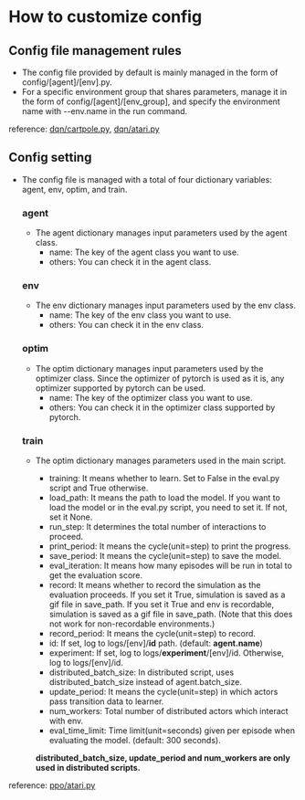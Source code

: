 # How to customize config

## Config file management rules
- The config file provided by default is mainly managed in the form of config/\[agent\]/\[env\].py. 
- For a specific environment group that shares parameters, manage it in the form of config/\[agent\]/\[env_group\], and specify the environment name with --env.name in the run command.

reference: [dqn/cartpole.py](./dqn/cartpole.py), [dqn/atari.py](./dqn/atari.py)

## Config setting
- The config file is managed with a total of four dictionary variables: agent, env, optim, and train. 

  ### agent
    - The agent dictionary manages input parameters used by the agent class. 
      - name: The key of the agent class you want to use.
      - others: You can check it in the agent class.
  
  ### env
    - The env dictionary manages input parameters used by the env class. 
      - name: The key of the env class you want to use.
      - others: You can check it in the env class.
  
  ### optim
    - The optim dictionary manages input parameters used by the optimizer class. Since the optimizer of pytorch is used as it is, any optimizer supported by pytorch can be used.
      - name: The key of the optimizer class you want to use.
      - others: You can check it in the optimizer class supported by pytorch.
  
  ### train
    - The optim dictionary manages parameters used in the main script.
      - training: It means whether to learn. Set to False in the eval.py script and True otherwise.
      - load_path: It means the path to load the model. If you want to load the model or in the eval.py script, you need to set it. If not, set it None.
      - run_step: It determines the total number of interactions to proceed.
      - print_period: It means the cycle(unit=step) to print the progress.
      - save_period: It means the cycle(unit=step) to save the model.
      - eval_iteration: It means how many episodes will be run in total to get the evaluation score.
      - record: It means whether to record the simulation as the evaluation proceeds. If you set it True, simulation is saved as a gif file in save_path. If you set it True and env is recordable, simulation is saved as a gif file in save_path. (Note that this does not work for non-recordable environments.)
      - record_period: It means the cycle(unit=step) to record.
      - id: If set, log to logs/\[env\]/__id__ path. (default: __agent.name__)
      - experiment: If set, log to logs/__experiment__/\[env\]/id. Otherwise, log to logs/\[env\]/id.
      - distributed_batch_size: In distributed script, uses distributed_batch_size instead of agent.batch_size.
      - update_period: It means the cycle(unit=step) in which actors pass transition data to learner.
      - num_workers: Total number of distributed actors which interact with env.
      - eval_time_limit: Time limit(unit=seconds) given per episode when evaluating the model. (default: 300 seconds).


      __distributed_batch_size, update_period and num_workers are only used in distributed  scripts.__

reference: [ppo/atari.py](./ppo/atari.py)
